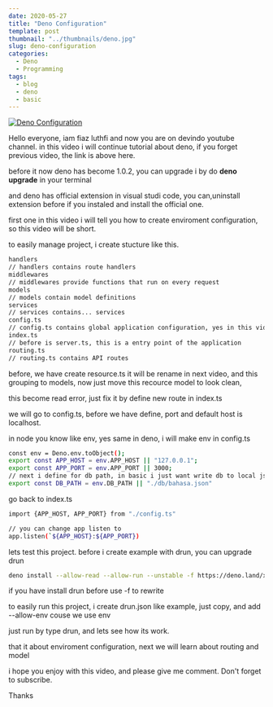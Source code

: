 ```yaml
---
date: 2020-05-27
title: "Deno Configuration"
template: post
thumbnail: "../thumbnails/deno.jpg"
slug: deno-configuration
categories:
  - Deno
  - Programming
tags:
  - blog
  - deno
  - basic
---
```


[![Deno Configuration](https://img.youtube.com/vi/FzjQHu_Cp9E/0.jpg)](https://www.youtube.com/watch?v=FzjQHu_Cp9E)

Hello everyone, iam fiaz luthfi and now you are on devindo youtube channel. in this video i will continue tutorial about deno, if you forget previous video, the link is above here. 

before it now deno has become 1.0.2, you can upgrade i by do **deno upgrade** in your terminal

and deno has official extension in visual studi code, you can,uninstall extension before if you instaled and install the official one.

first one in this video i will tell you how to create enviroment configuration, so this video will be short.

to easily manage project, i create stucture like this.

```bash
handlers
// handlers contains route handlers
middlewares
// middlewares provide functions that run on every request
models
// models contain model definitions
services
// services contains... services
config.ts
// config.ts contains global application configuration, yes in this video we talk about this.
index.ts
// before is server.ts, this is a entry point of the application
routing.ts
// routing.ts contains API routes
```

before, we have create resource.ts it will be rename in next video, and this grouping to models, now just move this recource model to look clean,

this become read error, just fix it by define new route in index.ts

we will go to config.ts, before we have define, port and default host is localhost.

in node you know like env, yes same in deno, i will make env in config.ts

```bash
const env = Deno.env.toObject();
export const APP_HOST = env.APP_HOST || "127.0.0.1";
export const APP_PORT = env.APP_PORT || 3000;
// next i define for db path, in basic i just want write db to local json
export const DB_PATH = env.DB_PATH || "./db/bahasa.json"
```
go back to index.ts

```bash
import {APP_HOST, APP_PORT} from "./config.ts"

// you can change app listen to
app.listen(`${APP_HOST}:${APP_PORT})
``` 

lets test this project. before i create example with drun, you can upgrade drun

```bash
deno install --allow-read --allow-run --unstable -f https://deno.land/x/drun@v1.1.0/drun.ts
```

if you have install drun before use -f to rewrite

to easily run this project, i create drun.json like example, just copy, and add --allow-env couse we use env

just run by type drun, and lets see how its work.

that it about enviroment configuration, next we will learn about routing and model

i hope you enjoy with this video, and please give me comment. Don't forget to subscribe.

Thanks